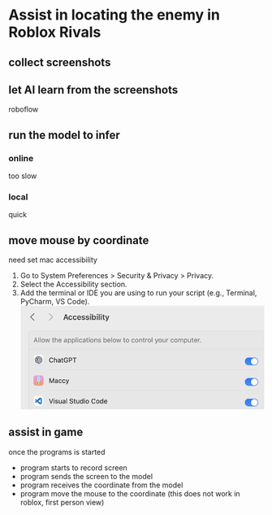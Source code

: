 # Assist in locating the enemy in Roblox Rivals

## collect screenshots

## let AI learn from the screenshots
roboflow

## run the model to infer
### online
too slow

### local
quick

## move mouse by coordinate
need set mac accessibility 
1.	Go to System Preferences > Security & Privacy > Privacy.
2.	Select the Accessibility section.
3.	Add the terminal or IDE you are using to run your script (e.g., Terminal, PyCharm, VS Code).
![](README_images/20241229162550.png)

## assist in game 
once the programs is started
- program starts to record screen
- program sends the screen to the model 
- program receives the coordinate from the model
- program move the mouse to the coordinate (this does not work in roblox, first person view)
